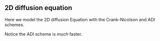 ## 2D diffusion equation

Here we model the 2D diffusion Equation with the Crank-Nicolson and ADI schemes.

Notice the ADI scheme is *much* faster.


